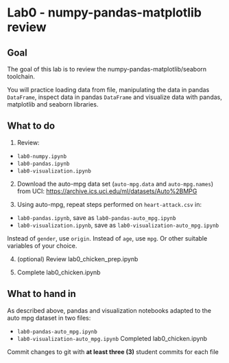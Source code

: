 # Lab0 - numpy-pandas-matplotlib review

## Goal

The goal of this lab is to review the numpy-pandas-matplotlib/seaborn toolchain.

You will practice loading data from file, manipulating the data in pandas `DataFrame`, inspect data in pandas `DataFrame` and visualize data with pandas, matplotlib and seaborn libraries.

## What to do
1. Review:
- `lab0-numpy.ipynb`
- `lab0-pandas.ipynb`
- `lab0-visualization.ipynb`

2. Download the auto-mpg data set (`auto-mpg.data` and `auto-mpg.names`) from UCI: https://archive.ics.uci.edu/ml/datasets/Auto%2BMPG

3. Using auto-mpg, repeat steps performed on `heart-attack.csv` in:
- `lab0-pandas.ipynb`, save as `lab0-pandas-auto_mpg.ipynb`
- `lab0-visualization.ipynb`, save as `lab0-visualization-auto_mpg.ipynb`

Instead of `gender`, use `origin`. Instead of `age`, use `mpg`. Or other suitable variables of your choice.

4. (optional) Review lab0_chicken_prep.ipynb

5. Complete lab0_chicken.ipynb


## What to hand in
As described above, pandas and visualization notebooks adapted to the auto mpg dataset in two files:
- `lab0-pandas-auto_mpg.ipynb`
- `lab0-visualization-auto_mpg.ipynb`
Completed lab0_chicken.ipynb

Commit changes to git with **at least three (3)** student commits for each file
